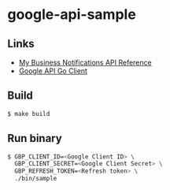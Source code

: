 # google-api-sample

## Links

- [My Business Notifications API Reference](https://developers.google.com/my-business/reference/notifications/rest)
- [Google API Go Client](https://github.com/googleapis/google-api-go-client#google-apis-client-library-for-go)

## Build

```.sh
$ make build
```

## Run binary

```.sh
$ GBP_CLIENT_ID=<Google Client ID> \
  GBP_CLIENT_SECRET=<Google Client Secret> \
  GBP_REFRESH_TOKEN=<Refresh token> \
  ./bin/sample
```
